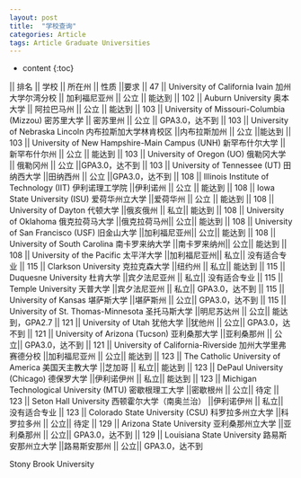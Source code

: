 ```yaml
---
layout: post
title:  "学校查询"
categories: Article
tags: Article Graduate Universities
---
```


* content
{:toc}


|| 排名     ||    学校                                                    ||   所在州    ||  性质  ||要求
|| 47      || University of California Ivain 加州大学尔湾分校              ||  加利福尼亚州  ||  公立 || 能达到
|| 102     || Auburn University 奥本大学                                  ||  阿拉巴马州  ||  公立 || 能达到
|| 103     || University of Missouri-Columbia (Mizzou) 密苏里大学         ||  密苏里州    ||  公立 || GPA3.0，达不到
|| 103     || University of Nebraska Lincoln 内布拉斯加大学林肯校区         ||内布拉斯加州  ||  公立 ||能达到
|| 103     || University of New Hampshire-Main Campus (UNH) 新罕布什尔大学 ||新罕布什尔州  ||  公立 || 能达到 
|| 103     || University of Oregon (UO) 俄勒冈大学                         ||   俄勒冈州  ||  公立 ||GPA3.0，达不到
|| 103     || University of Tennessee (UT) 田纳西大学                      ||田纳西州     ||  公立 ||GPA3.0，达不到
|| 108     || Illinois Institute of Technology (IIT) 伊利诺理工学院         ||伊利诺州    ||  公立  || 能达到
|| 108     || Iowa State University (ISU) 爱荷华州立大学                    ||爱荷华州    ||   公立 || 能达到
|| 108     || University of Dayton 代顿大学                                ||俄亥俄州    ||    私立|| 能达到
|| 108     || University of Oklahoma 俄克拉荷马大学                         ||俄克拉荷马州||    公立|| 能达到
|| 108     || University of San Francisco (USF) 旧金山大学                  ||加利福尼亚州||    公立|| 能达到
|| 108     || University of South Carolina  南卡罗来纳大学                  ||南卡罗来纳州||    公立|| 能达到
|| 108     || University of the Pacific   太平洋大学                       ||加利福尼亚州||    私立|| 没有适合专业
|| 115     || Clarkson University 克拉克森大学                             ||纽约州      ||    私立|| 能达到
|| 115     || Duquesne University 杜肯大学                                ||宾夕法尼亚州 ||    私立|| 没有适合专业
|| 115     || Temple University  天普大学                                ||宾夕法尼亚州 ||    私立|| GPA3.0，达不到
|| 115     || University of Kansas  堪萨斯大学                               ||堪萨斯州 ||    公立|| GPA3.0，达不到
|| 115     || University of St. Thomas-Minnesota   圣托马斯大学              ||明尼苏达州 ||    公立|| 能达到，GPA2.7
|| 121     || University of Utah    犹他大学                               ||犹他州      ||    公立|| GPA3.0，达不到
|| 121     || University of Arizona (Tucson)  亚利桑那大学                ||亚利桑那州      ||    公立|| GPA3.0，达不到
|| 121     || University of California-Riverside   加州大学里弗赛德分校    ||加利福尼亚州      ||    公立|| 能达到
|| 123     || The Catholic University of America    美国天主教大学         ||芝加哥      ||    私立|| 能达到
|| 123     || DePaul University (Chicago) 德保罗大学                      ||伊利诺伊州      ||  私立|| 能达到
|| 123     || Michigan Technological University (MTU)     密歇根理工大学    ||密歇根州      ||  公立|| 待定
|| 123     || Seton Hall University      西顿霍尔大学（南奥兰治）            ||伊利诺伊州      ||  私立|| 没有适合专业
|| 123     || Colorado State University (CSU)      科罗拉多州立大学            ||科罗拉多州      ||  公立|| 待定
|| 129     || Arizona State University      亚利桑那州立大学            ||亚利桑那州      ||  公立|| GPA3.0，达不到
|| 129     || Louisiana State University    路易斯安那州立大学            ||路易斯安那州      ||  公立|| GPA3.0，达不到




Stony Brook University